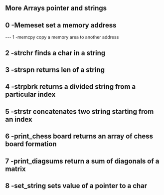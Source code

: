 ## More Arrays pointer and strings
## 0 -Memeset set a memory address
--- 1 -memcpy copy a memory area to another address
## 2 -strchr finds a char in a string
## 3 -strspn returns len of a string
## 4 -strpbrk returns a divided string from a particular index
## 5 -strstr concatenates two string starting from an index
## 6 -print_chess board returns an array of chess board formation
## 7 -print_diagsums return a sum of diagonals of a matrix
## 8 -set_string sets value of a pointer to a char
